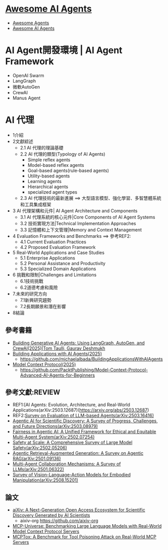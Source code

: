 # [Awesome AI Agents](Awesome_AI_Agents.md)
- [Awesome Agents](https://github.com/kyrolabs/awesome-agents)
- [Awesome AI Agents](https://github.com/e2b-dev/awesome-ai-agents)

# AI Agent開發環境 | AI Agent Framework
- OpenAI Swarm
- LangGraph
- 微軟AutoGen
- CrewAI
- Manus Agent

# AI 代理
- 1介紹
- 2文獻綜述
  - 2.1 AI 代理的理論基礎
  - 2.2 AI 代理的類型(Typology of AI Agents)
    - Simple reflex agents
    - Model-based reflex agents
    - Goal-based agents(rule-based agents)
    - Utility-based agents
    - Learning agents
    - Hierarchical agents
    - specialized agent types 
  - 2.3 AI 代理技術的最新進展 ==> 大型語言模型、強化學習、多智慧體系統和工具集成框架
- 3 AI 代理架構和元件| AI Agent Architecture and Components
  - 3.1 AI 代理系統的核心元件|Core Components of AI Agent Systems
  - 3.2 技術實現方法|Technical Implementation Approaches
  - 3.3 記憶體和上下文管理|Memory and Context Management
- 4 Evaluation Frameworks and Benchmarks ==> 參考REF2:
  - 4.1 Current Evaluation Practices
  - 4.2 Proposed Evaluation Framework
- 5 Real-World Applications and Case Studies
  - 5.1 Enterprise Applications
  - 5.2 Personal Assistance and Productivity
  - 5.3 Specialized Domain Applications
- 6 挑戰和限制|Challenges and Limitations
  - 6.1技術挑戰
  - 6.2道德考慮和風險
- 7.未來的研究方向
  - 7.1新興研究趨勢
  - 7.2長期願景和潛在影響
- 8結論

## 參考書籍
- [Building Generative AI Agents: Using LangGraph, AutoGen, and CrewAI(2025)|Tom Taulli, Gaurav Deshmukh](https://learning.oreilly.com/library/view/building-generative-ai/9798868811340/)
- [Building Applications with AI Agents(2025)](https://learning.oreilly.com/library/view/building-applications-with/9781098176495/)
  - https://github.com/michaelalbada/BuildingApplicationsWithAIAgents 
- [Model Context Protocol(2025)](https://learning.oreilly.com/library/view/model-context-protocol/9781806112371/)
  - https://github.com/PacktPublishing/Model-Context-Protocol-Advanced-AI-Agents-for-Beginners 

## 參考文獻:REVIEW
- REF1:[AI Agents: Evolution, Architecture, and Real-World Applications(arXiv:2503.12687)(https://arxiv.org/abs/2503.12687)
- REF2:[Survey on Evaluation of LLM-based Agents(arXiv:2503.16416)](https://arxiv.org/abs/2503.16416)
- [Agentic AI for Scientific Discovery: A Survey of Progress, Challenges, and Future Directions(arXiv:2503.08979)](https://arxiv.org/abs/2503.08979)
- [Fairness in Agentic AI: A Unified Framework for Ethical and Equitable Multi-Agent System(arXiv:2502.07254)](https://arxiv.org/abs/2502.07254)
- [Safety at Scale: A Comprehensive Survey of Large Model Safety(arXiv:2502.05206)](https://arxiv.org/abs/2502.05206)
- [Agentic Retrieval-Augmented Generation: A Survey on Agentic RAG(arXiv:2501.09136)](https://arxiv.org/abs/2501.09136)
- [Multi-Agent Collaboration Mechanisms: A Survey of LLMs(arXiv:2501.06322)](https://arxiv.org/abs/2501.06322)
- [Survey of Vision-Language-Action Models for Embodied Manipulation(arXiv:2508.15201)](https://arxiv.org/abs/2508.15201)

## 論文
- [aiXiv: A Next-Generation Open Access Ecosystem for Scientific Discovery Generated by AI Scientists](https://arxiv.org/abs/2508.15126)
  - aixiv-org  https://github.com/aixiv-org
- [MCP-Universe: Benchmarking Large Language Models with Real-World Model Context Protocol Servers](https://arxiv.org/abs/2508.14704)
- [MCPTox: A Benchmark for Tool Poisoning Attack on Real-World MCP Servers](https://arxiv.org/abs/2508.14925)
